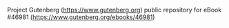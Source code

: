 Project Gutenberg (https://www.gutenberg.org) public repository for eBook #46981 (https://www.gutenberg.org/ebooks/46981)

